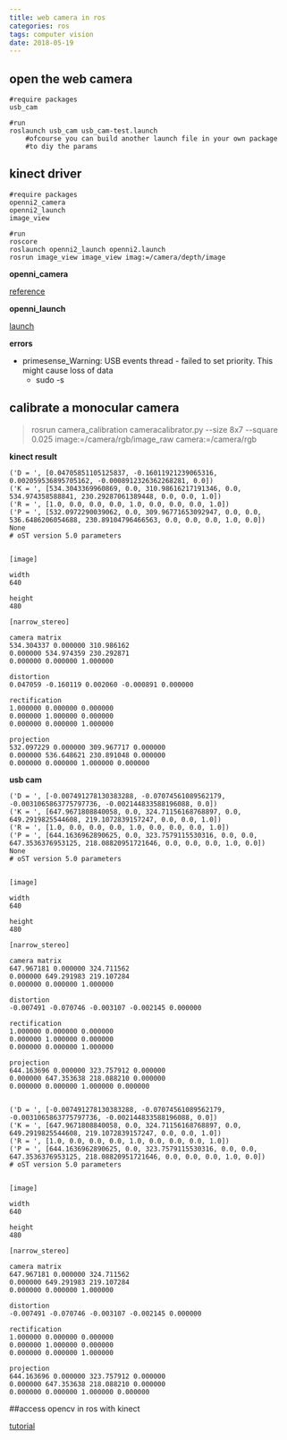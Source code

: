 ```yaml
---
title: web camera in ros
categories: ros
tags: computer vision
date: 2018-05-19
---
```


## open the web camera

```
#require packages
usb_cam

#run
roslaunch usb_cam usb_cam-test.launch 
    #ofcourse you can build another launch file in your own package
    #to diy the params
```

## kinect driver

```
#require packages
openni2_camera
openni2_launch
image_view

#run
roscore
roslaunch openni2_launch openni2.launch
rosrun image_view image_view imag:=/camera/depth/image
```

**openni_camera**

[reference](https://my.oschina.net/sunzhiming/blog/408474)

**openni_launch**

[launch](http://wiki.ros.org/openni_launch)

**errors**

- primesense_Warning: USB events thread - failed to set priority. This might cause loss of data
    - sudo -s


## calibrate a monocular camera

> rosrun camera_calibration cameracalibrator.py --size 8x7 --square 0.025 image:=/camera/rgb/image_raw camera:=/camera/rgb

**kinect result**

```
('D = ', [0.04705851105125837, -0.16011921239065316, 0.002059536895705162, -0.0008912326362268281, 0.0])
('K = ', [534.3043369960869, 0.0, 310.98616217191346, 0.0, 534.974358588841, 230.29287061389448, 0.0, 0.0, 1.0])
('R = ', [1.0, 0.0, 0.0, 0.0, 1.0, 0.0, 0.0, 0.0, 1.0])
('P = ', [532.0972290039062, 0.0, 309.96771653092947, 0.0, 0.0, 536.6486206054688, 230.89104796466563, 0.0, 0.0, 0.0, 1.0, 0.0])
None
# oST version 5.0 parameters


[image]

width
640

height
480

[narrow_stereo]

camera matrix
534.304337 0.000000 310.986162
0.000000 534.974359 230.292871
0.000000 0.000000 1.000000

distortion
0.047059 -0.160119 0.002060 -0.000891 0.000000

rectification
1.000000 0.000000 0.000000
0.000000 1.000000 0.000000
0.000000 0.000000 1.000000

projection
532.097229 0.000000 309.967717 0.000000
0.000000 536.648621 230.891048 0.000000
0.000000 0.000000 1.000000 0.000000

```

**usb cam**

```
('D = ', [-0.007491278130383288, -0.07074561089562179, -0.0031065863775797736, -0.002144833588196088, 0.0])
('K = ', [647.9671808840058, 0.0, 324.71156168768897, 0.0, 649.2919825544608, 219.1072839157247, 0.0, 0.0, 1.0])
('R = ', [1.0, 0.0, 0.0, 0.0, 1.0, 0.0, 0.0, 0.0, 1.0])
('P = ', [644.1636962890625, 0.0, 323.7579115530316, 0.0, 0.0, 647.3536376953125, 218.08820951721646, 0.0, 0.0, 0.0, 1.0, 0.0])
None
# oST version 5.0 parameters


[image]

width
640

height
480

[narrow_stereo]

camera matrix
647.967181 0.000000 324.711562
0.000000 649.291983 219.107284
0.000000 0.000000 1.000000

distortion
-0.007491 -0.070746 -0.003107 -0.002145 0.000000

rectification
1.000000 0.000000 0.000000
0.000000 1.000000 0.000000
0.000000 0.000000 1.000000

projection
644.163696 0.000000 323.757912 0.000000
0.000000 647.353638 218.088210 0.000000
0.000000 0.000000 1.000000 0.000000


('D = ', [-0.007491278130383288, -0.07074561089562179, -0.0031065863775797736, -0.002144833588196088, 0.0])
('K = ', [647.9671808840058, 0.0, 324.71156168768897, 0.0, 649.2919825544608, 219.1072839157247, 0.0, 0.0, 1.0])
('R = ', [1.0, 0.0, 0.0, 0.0, 1.0, 0.0, 0.0, 0.0, 1.0])
('P = ', [644.1636962890625, 0.0, 323.7579115530316, 0.0, 0.0, 647.3536376953125, 218.08820951721646, 0.0, 0.0, 0.0, 1.0, 0.0])
# oST version 5.0 parameters


[image]

width
640

height
480

[narrow_stereo]

camera matrix
647.967181 0.000000 324.711562
0.000000 649.291983 219.107284
0.000000 0.000000 1.000000

distortion
-0.007491 -0.070746 -0.003107 -0.002145 0.000000

rectification
1.000000 0.000000 0.000000
0.000000 1.000000 0.000000
0.000000 0.000000 1.000000

projection
644.163696 0.000000 323.757912 0.000000
0.000000 647.353638 218.088210 0.000000
0.000000 0.000000 1.000000 0.000000

```

##access opencv in ros with kinect

[tutorial]()

